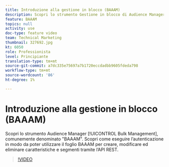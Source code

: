 ```yaml
---
title: Introduzione alla gestione in blocco (BAAAM)
description: Scopri lo strumento Gestione in blocco di Audience Manager, comunemente denominato "BAAAM". Scopri come eseguire l’autenticazione in modo da poter utilizzare il foglio BAAAM per creare, modificare ed eliminare caratteristiche e segmenti tramite l’API REST.
feature: BAAAM
topics: null
activity: use
doc-type: feature video
team: Technical Marketing
thumbnail: 327692.jpg
kt: 6050
role: Professionista
level: Principiante
translation-type: tm+mt
source-git-commit: a7dc335e75697a7b1720eccdadbb9605fdeda798
workflow-type: tm+mt
source-wordcount: '86'
ht-degree: 1%

---
```



# Introduzione alla gestione in blocco (BAAAM)

Scopri lo strumento Audience Manager [!UICONTROL Bulk Management], comunemente denominato &quot;BAAAM&quot;. Scopri come eseguire l’autenticazione in modo da poter utilizzare il foglio BAAAM per creare, modificare ed eliminare caratteristiche e segmenti tramite l’API REST.

>[!VIDEO](https://video.tv.adobe.com/v/327692/?quality=12&learn=on)
